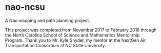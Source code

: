 # nao-ncsu
A Nao mapping and path planning project.

This project was completed from November 2017 to February 2018 through the North Carolina School of Science and Mathematics Mentorship Program. Thank you to Mr. Kyle Snyder, my mentor at the NextGen Air Transportation Consortium at NC State University.
